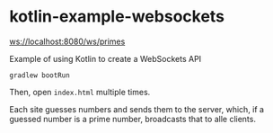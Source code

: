 # kotlin-example-websockets

[ws://localhost:8080/ws/primes](ws://localhost:8080/ws/primes)

Example of using Kotlin to create a WebSockets API

`gradlew bootRun`

Then, open `index.html` multiple times.

Each site guesses numbers and sends them to the server, which, if a guessed number is a prime number, broadcasts that to alle clients. 